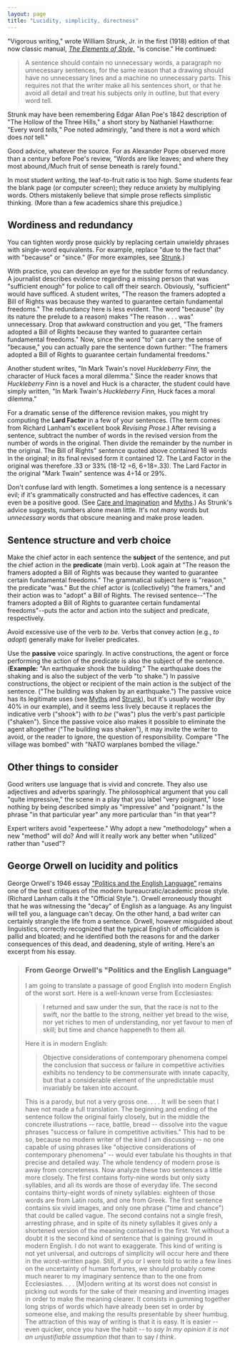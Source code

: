 ```yaml
---
layout: page
title: "Lucidity, simplicity, directness"
---
```


"Vigorous writing," wrote William Strunk, Jr. in the first (1918) edition of that now classic manual, *[The Elements of Style,](http://www.bartleby.com/141/index.html)* "is concise." He continued:

> A sentence should contain no unnecessary words, a paragraph no unnecessary sentences, for the same reason that a drawing should have no unnecessary lines and a machine no unnecessary parts. This requires not that the writer make all his sentences short, or that he avoid all detail and treat his subjects only in outline, but that every word tell.

Strunk may have been remembering Edgar Allan Poe's 1842 description of "The Hollow of the Three Hills," a short story by Nathaniel Hawthorne: "Every word *tells,*" Poe noted admiringly, "and there is not a word which does *not* tell."

<span id="emphaticfragment"></span>Good advice, whatever the source. For as Alexander Pope observed more than a century before Poe's review, "Words are like leaves; and where they most abound,/Much fruit of sense beneath is rarely found."

In most student writing, the leaf-to-fruit ratio is too high. Some students fear the blank page (or computer screen); they reduce anxiety by multiplying words. Others mistakenly believe that simple prose reflects simplistic thinking. (More than a few academics share this prejudice.)

## <span id="wordiness"></span>Wordiness and redundancy

You can tighten wordy prose quickly by replacing certain unwieldy phrases with single-word equivalents. For example, replace "due to the fact that" with "because" or "since." (For more examples, see [Strunk](http://www.bartleby.com/141/strunk5.html#13).)

With practice, you can develop an eye for the subtler forms of <span id="redundant"></span>redundancy. A journalist describes evidence regarding a missing person that was "sufficient enough" for police to call off their search. Obviously, "sufficient" would have sufficed. A student writes, "The reason the framers adopted a Bill of Rights was because they wanted to guarantee certain fundamental freedoms." The redundancy here is less evident. The word "because" (by its nature the prelude to a reason) makes "The reason . . . was" unnecessary. Drop that awkward construction and you get, "The framers adopted a Bill of Rights because they wanted to guarantee certain fundamental freedoms." Now, since the word "to" can carry the sense of "because," you can actually pare the sentence down further: "The framers adopted a Bill of Rights to guarantee certain fundamental freedoms."

Another student writes, "In Mark Twain's novel *Huckleberry Finn,* the character of Huck faces a moral dilemma." Since the reader knows that *Huckleberry Finn* is a novel and Huck is a character, the student could have simply written, "In Mark Twain's *Huckleberry Finn,* Huck faces a moral dilemma."

<span id="lardfactor"></span>For a dramatic sense of the difference revision makes, you might try computing the **Lard Factor** in a few of your sentences. (The term comes from Richard Lanham's excellent book *Revising Prose.*) After revising a sentence, subtract the number of words in the revised version from the number of words in the original. Then divide the remainder by the number in the original. The Bill of Rights" sentence quoted above contained 18 words in the original; in its final revised form it contained 12. The Lard Factor in the original was therefore .33 or 33% (18-12 =6, 6÷18=.33). The Lard Factor in the original "Mark Twain" sentence was 4÷14 or 29%.

Don't confuse lard with length. Sometimes a long sentence is a necessary evil; if it's grammatically constructed and has effective cadences, it can even be a positive good. (See [Care and Imagination](?pg=topics/careimagination.html#rhythm) and [Myths](?pg=topics/myths.html#length).) As Strunk's advice suggests, numbers alone mean little. It's not *many* words but *unnecessary* words that obscure meaning and make prose leaden.

## <span id="passive"></span>Sentence structure and verb choice

Make the chief actor in each sentence the **subject** of the sentence, and put the chief action in the **predicate** (main verb). Look again at "The reason the framers adopted a Bill of Rights was because they wanted to guarantee certain fundamental freedoms." The grammatical subject here is "reason," the predicate "was." But the chief actor is (collectively) "the framers," and their action was to "adopt" a Bill of Rights. The revised sentence--"The framers adopted a Bill of Rights to guarantee certain fundamental freedoms"--puts the actor and action into the subject and predicate, respectively.

Avoid excessive use of the verb *to be.* Verbs that convey action (e.g., *to adopt*) generally make for livelier predicates.

Use the **passive** voice sparingly. In active constructions, the agent or force performing the action of the predicate is also the subject of the sentence. (**Example:** "An earthquake shook the building." The earthquake does the shaking and is also the subject of the verb "to shake.") In passive constructions, the object or recipient of the main action is the subject of the sentence. ("The building was shaken by an earthquake.") The passive voice has its legitimate uses (see [Myths](?pg=topics/myths.html#passive) and [Strunk](http://www.bartleby.com/141/strunk.html#11)), but it's usually wordier (by 40% in our example), and it seems less lively because it replaces the indicative verb ("shook") with *to be* ("was") plus the verb's past participle ("shaken"). Since the passive voice also makes it possible to eliminate the agent altogether ("The building was shaken"), it may invite the writer to avoid, or the reader to ignore, the question of responsibility. Compare "The village was bombed" with "NATO warplanes bombed the village."

## Other things to consider

Good writers use language that is vivid and concrete. They also use adjectives and adverbs sparingly. The philosophical argument that you call "quite impressive," the scene in a play that you label "very poignant," lose nothing by being described simply as "impressive" and "poignant." Is the phrase "in that particular year" any more particular than "in that year"?

Expert writers avoid "experteese." Why adopt a new "methodology" when a new "method" will do? And will it really work any better when "utilized" rather than "used"?

## George Orwell on lucidity and politics

George Orwell's 1946 essay ["Politics and the English Language"](http://www.resort.com/~prime8/Orwell/patee.html) remains one of the best critiques of the modern bureaucratic/academic prose style. (Richard Lanham calls it the "Official Style."). Orwell erroneously thought that he was witnessing the "decay" of English as a language. As any linguist will tell you, a language can't decay. On the other hand, a bad writer can certainly strangle the life from a sentence. Orwell, however misguided about linguistics, correctly recognized that the typical English of officialdom is pallid and bloated; and he identified both the reasons for and the darker consequences of this dead, and deadening, style of writing. Here's an excerpt from his essay.

> ### From George Orwell's "Politics and the English Language"
>
> I am going to translate a passage of good English into modern English of the worst sort. Here is a well-known verse from Ecclesiastes:
>
> > I returned and saw under the sun, that the race is not to the swift, nor the battle to the strong, neither yet bread to the wise, nor yet riches to men of understanding, nor yet favour to men of skill; but time and chance happeneth to them all.
>
> Here it is in modern English:
>
> > Objective considerations of contemporary phenomena compel the conclusion that success or failure in competitive activities exhibits no tendency to be commensurate with innate capacity, but that a considerable element of the unpredictable must invariably be taken into account.
>
> This is a parody, but not a very gross one. . . . It will be seen that I have not made a full translation. The beginning and ending of the sentence follow the original fairly closely, but in the middle the concrete illustrations -- race, battle, bread -- dissolve into the vague phrases "success or failure in competitive activities." This had to be so, because no modern writer of the kind I am discussing -- no one capable of using phrases like "objective considerations of contemporary phenomena" -- would ever tabulate his thoughts in that precise and detailed way. The whole tendency of modern prose is away from concreteness. Now analyze these two sentences a little more closely. The first contains forty-nine words but only sixty syllables, and all its words are those of everyday life. The second contains thirty-eight words of ninety syllables: eighteen of those words are from Latin roots, and one from Greek. The first sentence contains six vivid images, and only one phrase ("time and chance") that could be called vague. The second contains not a single fresh, arresting phrase, and in spite of its ninety syllables it gives only a shortened version of the meaning contained in the first. Yet without a doubt it is the second kind of sentence that is gaining ground in modern English. I do not want to exaggerate. This kind of writing is not yet universal, and outcrops of simplicity will occur here and there in the worst-written page. Still, if you or I were told to write a few lines on the uncertainty of human fortunes, we should probably come much nearer to my imaginary sentence than to the one from Ecclesiastes. . . . \[M\]odern writing at its worst does not consist in picking out words for the sake of their meaning and inventing images in order to make the meaning clearer. It consists in gumming together long strips of words which have already been set in order by someone else, and making the results presentable by sheer humbug. The attraction of this way of writing is that it is easy. It is easier -- even quicker, once you have the habit -- to *say In my opinion it is not an unjustifiable assumption that* than to say *I think*.
